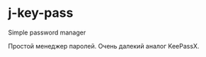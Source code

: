j-key-pass
==========

Simple password manager

Простой менеджер паролей.
Очень далекий аналог KeePassX.
